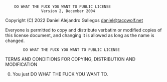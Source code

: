         DO WHAT THE FUCK YOU WANT TO PUBLIC LICENSE
                    Version 2, December 2004

 Copyright (C) 2022 Daniel Alejandro Gallegos <daniel@tacowolf.net>

 Everyone is permitted to copy and distribute verbatim or modified
 copies of this license document, and changing it is allowed as long
 as the name is changed.

            DO WHAT THE FUCK YOU WANT TO PUBLIC LICENSE
   TERMS AND CONDITIONS FOR COPYING, DISTRIBUTION AND MODIFICATION

  0. You just DO WHAT THE FUCK YOU WANT TO.
